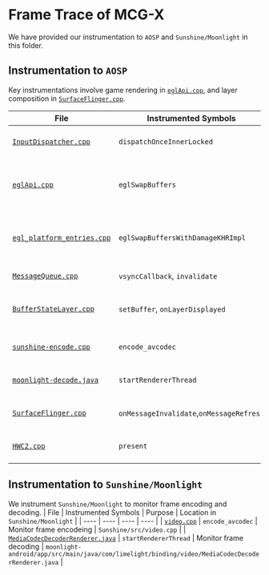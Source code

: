 # Frame Trace of MCG-X

We have provided our instrumentation to `AOSP` and `Sunshine/Moonlight` in this folder.

## Instrumentation to `AOSP`
Key instrumentations involve game rendering in [`eglApi.cpp`](eglApi.cpp), and layer composition in [`SurfaceFlinger.cpp`](SurfaceFlinger.cpp).

| File | Instrumented Symbols | Purpose | Location in `AOSP` |
| ---- | ---- | ---- | ---- |
|   [`InputDispatcher.cpp`](https://github.com/MCGlatency/MCGlatency.github.io/blob/main/frame_trace/InputDispatcher.cpp)   |   `dispatchOnceInnerLocked`   |   Monitor input injection  | `frameworks/native/services/inputflinger/dispatcher/InputDispatcher.cpp` |
|   [`eglApi.cpp`](https://github.com/MCGlatency/MCGlatency.github.io/blob/main/frame_trace/eglApi.cpp)   |   `eglSwapBuffers`   |   Monitor buffer swaps in game rendering  | `frameworks/native/opengl/libs/EGL/eglApi.cpp` |
|   [`egl_platform_entries.cpp`](https://github.com/MCGlatency/MCGlatency.github.io/blob/main/frame_trace/egl_platform_entries.cpp)   |   `eglSwapBuffersWithDamageKHRImpl`  |  Monitor buffer swaps in game rendering  | `frameworks/native/opengl/libs/EGL/egl_platform_entries.cpp` |
|   [`MessageQueue.cpp`](https://github.com/MCGlatency/MCGlatency.github.io/blob/main/frame_trace/MessageQueue.cpp)   |   `vsyncCallback`, `invalidate`   |   Monitor VSync2  | `frameworks/native/services/surfaceflinger/Scheduler/MessageQueue.cpp` |
|   [`BufferStateLayer.cpp`](https://github.com/MCGlatency/MCGlatency.github.io/blob/main/frame_trace/BufferStateLayer.cpp)   |   `setBuffer`, `onLayerDisplayed`   |   Monitor layer creation and display | `frameworks/native/services/surfaceflinger/BufferStateLayer.cpp` |
|   [`sunshine-encode.cpp`](https://github.com/MCGlatency/MCGlatency.github.io/blob/main/frame_trace/sunshine-encode.cpp)   |   `encode_avcodec`   |   Monitor frame encodeing | - |
|   [`moonlight-decode.java`](https://github.com/MCGlatency/MCGlatency.github.io/blob/main/frame_trace/moonlight-decode.java)   |   `startRendererThread`   |   Monitor frame decoding | - |
|   [`SurfaceFlinger.cpp`](https://github.com/MCGlatency/MCGlatency.github.io/blob/main/frame_trace/SurfaceFlinger.cpp)   |   `onMessageInvalidate`,`onMessageRefresh`   |   Monitor layer composition  | `frameworks/native/services/surfaceflinger/SurfaceFlinger.cpp` |
|   [`HWC2.cpp`](https://github.com/MCGlatency/MCGlatency.github.io/blob/main/frame_trace/HWC2.cpp)   |   `present`   |   Monitor hardware display  | `frameworks/native/services/surfaceflinger/DisplayHardware/HWC2.cpp` |

## Instrumentation to `Sunshine/Moonlight`
We instrument `Sunshine/Moonlight` to monitor frame encoding and decoding.
| File | Instrumented Symbols | Purpose | Location in `Sunshine/Moonlight` |
| ---- | ---- | ---- | ---- |
|   [`video.cpp`](https://github.com/MCGlatency/MCGlatency.github.io/blob/main/frame_trace/video.cpp)   |   `encode_avcodec`   |   Monitor frame encodeing | `Sunshine/src/video.cpp` |
|   [`MediaCodecDecoderRenderer.java`](https://github.com/MCGlatency/MCGlatency.github.io/blob/main/frame_trace/MediaCodecDecoderRenderer.java)   |   `startRendererThread`   |   Monitor frame decoding | `moonlight-android/app/src/main/java/com/limelight/binding/video/MediaCodecDecoderRenderer.java` |